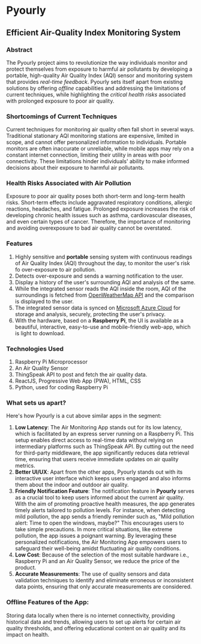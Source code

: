 # Pyourly

## Efficient Air-Quality Index Monitoring System

### Abstract

The Pyourly project aims to revolutionize the way individuals monitor and protect themselves from exposure to harmful air pollutants by developing a portable, high-quality Air Quality Index (AQI) sensor and monitoring system that provides _real-time feedback_. Pyourly sets itself apart from existing solutions by offering _offline_ capabilities and addressing the limitations of current techniques, while highlighting the _critical health risks_ associated with prolonged exposure to poor air quality.

### Shortcomings of Current Techniques

Current techniques for monitoring air quality often fall short in several ways. Traditional stationary AQI monitoring stations are expensive, limited in scope, and cannot offer personalized information to individuals. Portable monitors are often inaccurate or unreliable, while mobile apps may rely on a constant internet connection, limiting their utility in areas with poor connectivity. These limitations hinder individuals' ability to make informed decisions about their exposure to harmful air pollutants.

### Health Risks Associated with Air Pollution

Exposure to poor air quality poses both short-term and long-term health risks. Short-term effects include aggravated respiratory conditions, allergic reactions, headaches, and fatigue. Prolonged exposure increases the risk of developing chronic health issues such as asthma, cardiovascular diseases, and even certain types of cancer. Therefore, the importance of monitoring and avoiding overexposure to bad air quality cannot be overstated.

### Features

1. Highly sensitive and **portable** sensing system with continuous readings of Air Quality Index (AQI) throughout the day, to monitor the user's risk fo over-exposure to air pollution.
2. Detects over-exposure and sends a warning notification to the user.
3. Display a history of the user's surrounding AQI and analysis of the same.
4. While the integrated sensor reads the AQI inside the room, AQI of the surroundings is fetched from [OpenWeatherMap API](https://openweathermap.org/api/air-pollution) and the comparison is displayed to the user.
5. The integrated sensor data is synced on [Microsoft Azure Cloud](https://azure.microsoft.com/) for storage and analysis, securely, protecting the user's privacy.
6. With the hardware, based on a **Raspberry Pi**, the UI is available as a beautiful, interactive, easy-to-use and mobile-friendly web-app, which is light to download.

### Technologies Used

1. Raspberry Pi Microprocessor
2. An Air Quality Sensor
3. ThingSpeak API to post and fetch the air quality data.
4. ReactJS, Progressive Web App (PWA), HTML, CSS
5. Python, used for coding Raspberry Pi

### What sets us apart?

Here's how Pyourly is a cut above similar apps in the segment:

1. **Low Latency**: The Air Monitoring App stands out for its low latency, which is facilitated by an express server running on a Raspberry Pi. This setup enables direct access to real-time data without relying on intermediary platforms such as ThingSpeak API. By cutting out the need for third-party middleware, the app significantly reduces data retrieval time, ensuring that users receive immediate updates on air quality metrics.
2. **Better UI/UX**: Apart from the other apps, Pyourly stands out with its interactive user interface which keeps users engaged and also informs them about the indoor and outdoor air quality.
3. **Friendly Notification Feature**: The notification feature in **Pyourly** serves as a crucial tool to keep users informed about the current air quality. With the aim of promoting proactive health measures, the app generates timely alerts tailored to pollution levels. For instance, when detecting mild pollution, the app sends a friendly reminder such as, "Mild pollution alert: Time to open the windows, maybe?" This encourages users to take simple precautions. In more critical situations, like extreme pollution, the app issues a poignant warning. By leveraging these personalized notifications, the Air Monitoring App empowers users to safeguard their well-being amidst fluctuating air quality conditions.
4. **Low Cost**: Because of the selection of the most suitable hardware i.e., Raspberry Pi and an Air Quality Sensor, we reduce the price of the product.
5. **Accurate Measurements**: The use of quality sensors and data validation techniques to identify and eliminate erroneous or inconsistent data points, ensuring that only accurate measurements are considered.

### Offline Features of the App:

Storing data locally when there is no internet connectivity, providing historical data and trends, allowing users to set up alerts for certain air quality thresholds, and offering educational content on air quality and its impact on health.
